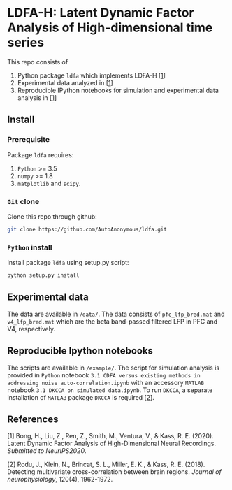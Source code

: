 # LDFA-H: Latent Dynamic Factor Analysis of High-dimensional time series

This repo consists of 
1. Python package `ldfa` which implements LDFA-H [[1](#20)]
2. Experimental data analyzed in [[1](#ANON20)]
3. Reproducible IPython notebooks for simulation and experimental data analysis in [[1](#ANON20)]

## Install

### Prerequisite

Package `ldfa` requires:
1. `Python` >= 3.5 
2. `numpy` >= 1.8
3. `matplotlib` and `scipy`.

### `Git` clone

Clone this repo through github:
```bash
git clone https://github.com/AutoAnonymous/ldfa.git
```

### `Python` install

Install package `ldfa` using setup.py script:
```bash
python setup.py install
```

## Experimental data 

The data are available in `/data/`. The data consists of `pfc_lfp_bred.mat` and `v4_lfp_bred.mat` which are the beta band-passed filtered LFP in PFC and V4, respectively.

## Reproducible Ipython notebooks

The scripts are available in `/example/`. The script for simulation analysis is provided in `Python` notebook `3.1 CDFA versus existing methods in addressing noise auto-correlation.ipynb` with an accessory `MATLAB` notebook `3.1 DKCCA on simulated data.ipynb`. To run `DKCCA`, a separate installation of `MATLAB` package `DKCCA` is required [[2](#RKBMK18)].

## References

<a name="ANON20"> [1] Bong, H., Liu, Z., Ren, Z., Smith, M., Ventura, V., & Kass, R. E. (2020). Latent Dynamic Factor Analysis of High-Dimensional Neural Recordings. *Submitted to NeurIPS2020*. </a>

<a name="RKBMK18"> [2] Rodu, J., Klein, N., Brincat, S. L., Miller, E. K., & Kass, R. E. (2018). Detecting multivariate cross-correlation between brain regions. *Journal of neurophysiology*, 120(4), 1962-1972. </a>
